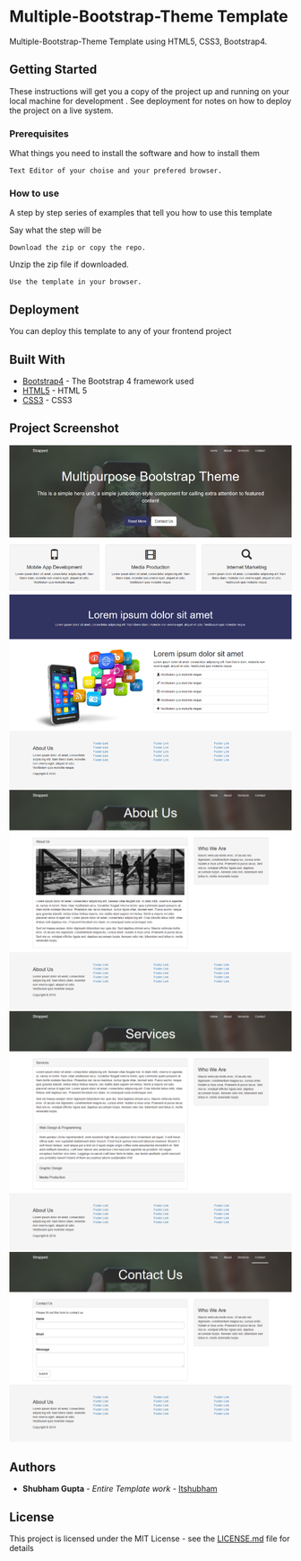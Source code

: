 # Multiple-Bootstrap-Theme Template

Multiple-Bootstrap-Theme Template using HTML5, CSS3, Bootstrap4.

## Getting Started

These instructions will get you a copy of the project up and running on your local machine for development . See deployment for notes on how to deploy the project on a live system.

### Prerequisites

What things you need to install the software and how to install them

```
Text Editor of your choise and your prefered browser.
```

### How to use

A step by step series of examples that tell you how to use this template

Say what the step will be

```
Download the zip or copy the repo.
```

Unzip the zip file if downloaded.

```
Use the template in your browser.
```




## Deployment

You can deploy this template to any of your frontend project

## Built With

* [Bootstrap4](https://getbootstrap.com/docs/4.3/getting-started/introduction/) - The Bootstrap 4 framework used
* [HTML5](https://www.tutorialspoint.com/html5/) - HTML 5
* [CSS3](https://www.tutorialspoint.com/css/css3_tutorial.htm) - CSS3

## Project Screenshot
![Home Page](Home.png)
![About Us Page](About.png)
![Services Page](Services.png)
![Contact Page](Contact.png)


## Authors

* **Shubham Gupta** - *Entire Template work* - [Itshubham](https://github.com/itshubham)


## License

This project is licensed under the MIT License - see the [LICENSE.md](LICENSE.md) file for details


